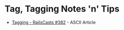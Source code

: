 # Tag, Tagging Notes 'n' Tips


- [Tagging - RailsCasts #382](http://railscasts.com/episodes/382-tagging?view=asciicast) - ASCII Article


